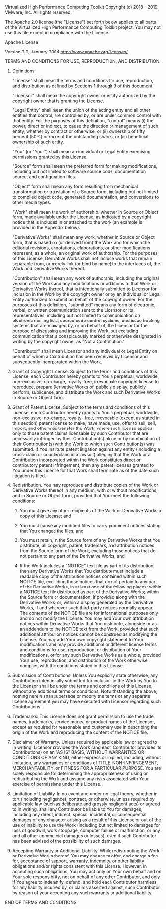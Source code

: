 Virtualized High Performance Computing Toolkit
Copyright (c) 2018 - 2019 VMware, Inc.  All rights reserved.				

The Apache 2.0 license (the "License") set forth below applies to all parts of the Virtualized High Performance Computing Toolkit project.  You may not use this file except in compliance with the License.

Apache License 

Version 2.0, January 2004 
http://www.apache.org/licenses/ 

TERMS AND CONDITIONS FOR USE, REPRODUCTION, AND DISTRIBUTION 

1. Definitions.

     "License" shall mean the terms and conditions for use, reproduction,
     and distribution as defined by Sections 1 through 9 of this document.
     
     "Licensor" shall mean the copyright owner or entity authorized by the
     copyright owner that is granting the License.  
     
     "Legal Entity" shall mean the union of the acting entity and all other
     entities that control, are controlled by, or are under common control
     with that entity. For the purposes of this definition, "control" means
     (i) the power, direct or indirect, to cause the direction or management
     of such entity, whether by contract or otherwise, or (ii) ownership
     of fifty percent (50%) or more of the outstanding shares, or (iii)
     beneficial ownership of such entity.
     
     "You" (or "Your") shall mean an individual or Legal Entity exercising
     permissions granted by this License.  
     
     "Source" form shall mean the preferred form for making modifications,
     including but not limited to software source code, documentation source,
     and configuration files.
     
     "Object" form shall mean any form resulting from mechanical transformation
     or translation of a Source form, including but not limited to compiled
     object code, generated documentation, and conversions to other media
     types.  
     
     "Work" shall mean the work of authorship, whether in Source or
     Object form, made available under the License, as indicated by a copyright
     notice that is included in or attached to the work (an example is provided
     in the Appendix below).  
     
     "Derivative Works" shall mean any work, whether in Source or Object form,
     that is based on (or derived from) the Work and for which the editorial
     revisions, annotations, elaborations, or other modifications represent,
     as a whole, an original work of authorship. For the purposes of this
     License, Derivative Works shall not include works that remain separable
     from, or merely link (or bind by name) to the interfaces of, the Work
     and Derivative Works thereof.
     
     "Contribution" shall mean any work of authorship, including the
     original version of the Work and any modifications or additions to
     that Work or Derivative Works thereof, that is intentionally submitted
     to Licensor for inclusion in the Work by the copyright owner or by an
     individual or Legal Entity authorized to submit on behalf of the copyright
     owner. For the purposes of this definition, "submitted" means any form of
     electronic, verbal, or written communication sent to the Licensor or its
     representatives, including but not limited to communication on electronic
     mailing lists, source code control systems, and issue tracking systems
     that are managed by, or on behalf of, the Licensor for the purpose of
     discussing and improving the Work, but excluding communication that is
     conspicuously marked or otherwise designated in writing by the copyright
     owner as "Not a Contribution."
     
     "Contributor" shall mean Licensor and any individual or Legal Entity
     on behalf of whom a Contribution has been received by Licensor and
     subsequently incorporated within the Work.

2. Grant of Copyright License.
Subject to the terms and conditions of this License, each Contributor
hereby grants to You a perpetual, worldwide, non-exclusive, no-charge,
royalty-free, irrevocable copyright license to reproduce, prepare
Derivative Works of, publicly display, publicly perform, sublicense, and
distribute the Work and such Derivative Works in Source or Object form.

3. Grant of Patent License.
Subject to the terms and conditions of this License, each Contributor
hereby grants to You a perpetual, worldwide, non-exclusive, no-charge,
royalty- free, irrevocable (except as stated in this section) patent
license to make, have made, use, offer to sell, sell, import, and
otherwise transfer the Work, where such license applies only to those
patent claims licensable by such Contributor that are necessarily
infringed by their Contribution(s) alone or by combination of
their Contribution(s) with the Work to which such Contribution(s)
was submitted. If You institute patent litigation against any entity
(including a cross-claim or counterclaim in a lawsuit) alleging that the
Work or a Contribution incorporated within the Work constitutes direct
or contributory patent infringement, then any patent licenses granted
to You under this License for that Work shall terminate as of the date
such litigation is filed.

4. Redistribution.
You may reproduce and distribute copies of the Work or Derivative Works
thereof in any medium, with or without modifications, and in Source or
Object form, provided that You meet the following conditions:

   1. You must give any other recipients of the Work or Derivative Works
        a copy of this License; and
 
   2. You must cause any modified files to carry prominent notices stating
     that You changed the files; and
 
   3. You must retain, in the Source form of any Derivative Works that
      You distribute, all copyright, patent, trademark, and attribution
      notices from the Source form of the Work, excluding those notices
      that do not pertain to any part of the Derivative Works; and

   4. If the Work includes a "NOTICE" text file as part of its
     distribution, then any Derivative Works that You distribute must
     include a readable copy of the attribution notices contained
     within such NOTICE file, excluding those notices that do not
     pertain to any part of the Derivative Works, in at least one of
     the following places: within a NOTICE text file distributed as part
     of the Derivative Works; within the Source form or documentation,
     if provided along with the Derivative Works; or, within a display
     generated by the Derivative Works, if and wherever such third-party
     notices normally appear. The contents of the NOTICE file are for
     informational purposes only and do not modify the License. You
     may add Your own attribution notices within Derivative Works that
     You distribute, alongside or as an addendum to the NOTICE text
     from the Work, provided that such additional attribution notices
     cannot be construed as modifying the License.  You may add Your own
     copyright statement to Your modifications and may provide additional
     or different license terms and conditions for use, reproduction, or
     distribution of Your modifications, or for any such Derivative Works
     as a whole, provided Your use, reproduction, and distribution of the
     Work otherwise complies with the conditions stated in this License.

5. Submission of Contributions.
Unless You explicitly state otherwise, any Contribution intentionally
submitted for inclusion in the Work by You to the Licensor shall be
under the terms and conditions of this License, without any additional
terms or conditions.  Notwithstanding the above, nothing herein shall
supersede or modify the terms of any separate license agreement you may
have executed with Licensor regarding such Contributions.

6. Trademarks.
This License does not grant permission to use the trade names, trademarks,
service marks, or product names of the Licensor, except as required for
reasonable and customary use in describing the origin of the Work and
reproducing the content of the NOTICE file.

7. Disclaimer of Warranty.
Unless required by applicable law or agreed to in writing, Licensor
provides the Work (and each Contributor provides its Contributions) on
an "AS IS" BASIS, WITHOUT WARRANTIES OR CONDITIONS OF ANY KIND, either
express or implied, including, without limitation, any warranties or
conditions of TITLE, NON-INFRINGEMENT, MERCHANTABILITY, or FITNESS FOR
A PARTICULAR PURPOSE. You are solely responsible for determining the
appropriateness of using or redistributing the Work and assume any risks
associated with Your exercise of permissions under this License.

8. Limitation of Liability.
In no event and under no legal theory, whether in tort (including
negligence), contract, or otherwise, unless required by applicable law
(such as deliberate and grossly negligent acts) or agreed to in writing,
shall any Contributor be liable to You for damages, including any direct,
indirect, special, incidental, or consequential damages of any character
arising as a result of this License or out of the use or inability to
use the Work (including but not limited to damages for loss of goodwill,
work stoppage, computer failure or malfunction, or any and all other
commercial damages or losses), even if such Contributor has been advised
of the possibility of such damages.

9. Accepting Warranty or Additional Liability.
While redistributing the Work or Derivative Works thereof, You may
choose to offer, and charge a fee for, acceptance of support, warranty,
indemnity, or other liability obligations and/or rights consistent with
this License. However, in accepting such obligations, You may act only
on Your own behalf and on Your sole responsibility, not on behalf of
any other Contributor, and only if You agree to indemnify, defend, and
hold each Contributor harmless for any liability incurred by, or claims
asserted against, such Contributor by reason of your accepting any such
warranty or additional liability.

END OF TERMS AND CONDITIONS 


